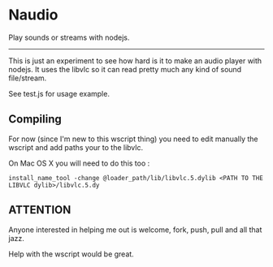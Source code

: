 # Naudio

Play sounds or streams with nodejs.
____

This is just an experiment to see how hard is it to make an audio player with nodejs. It uses the libvlc so it can read pretty much any kind of sound file/stream. 

See test.js for usage example.

## Compiling

For now (since I'm new to this wscript thing) you need to edit manually the wscript and add paths your to the libvlc.

On Mac OS X you will need to do this too : 

    install_name_tool -change @loader_path/lib/libvlc.5.dylib <PATH TO THE LIBVLC dylib>/libvlc.5.dy

## ATTENTION

Anyone interested in helping me out is welcome, fork, push, pull and all that jazz.

Help with the wscript would be great.